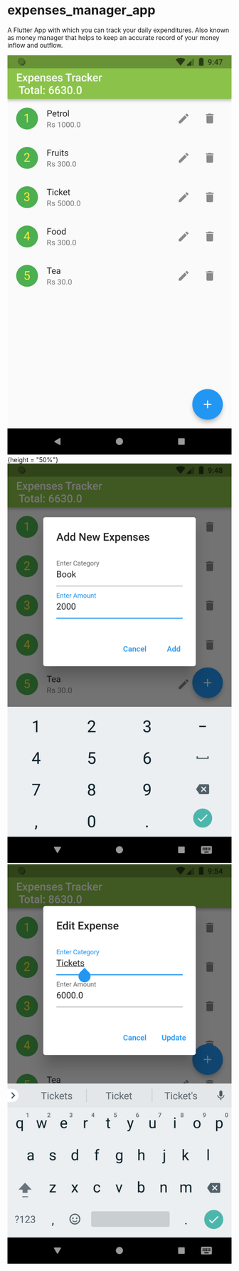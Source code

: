 # expenses_manager_app

A Flutter App with which you can track your daily expenditures. Also known as money manager that helps to keep an accurate record of your money inflow and outflow.



![image description](assets/exp1.png){height = "50%"}
![image description](assets/exp2.png)
![image description](assets/exp3.png)
